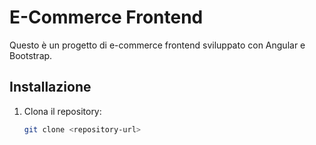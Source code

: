 # E-Commerce Frontend

Questo è un progetto di e-commerce frontend sviluppato con Angular e Bootstrap.

## Installazione

1. Clona il repository:
   ```bash
   git clone <repository-url>